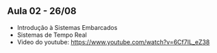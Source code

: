 ## Aula 02 - 26/08

- Introdução à Sistemas Embarcados
- Sistemas de Tempo Real
- Video do youtube: https://www.youtube.com/watch?v=6Cf7IL_eZ38





